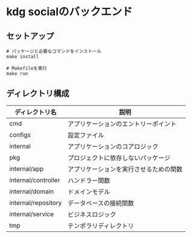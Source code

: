 # kdg socialのバックエンド

## セットアップ

```shell
# パッケージと必要なコマンドをインストール
make install

# Makefileを実行
make run
```

## ディレクトリ構成

| ディレクトリ名             | 説明                  |
|---------------------|---------------------|
| cmd                 | アプリケーションのエントリーポイント  |
| configs             | 設定ファイル              |
| internal            | アプリケーションのコアロジック     |
| pkg                 | プロジェクトに依存しないパッケージ   |
| internal/app        | アプリケーションを実行させるための関数 |
| internal/controller | ハンドラー関数             |
| internal/domain     | ドメインモデル             |
| internal/repository | データベースの接続関数         |
| internal/service    | ビジネスロジック            |
| tmp                 | テンポラリディレクトリ         |
